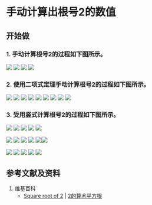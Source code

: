 # 手动计算出根号2的数值

## 开始做

### 1. 手动计算根号2的过程如下图所示。

![](/images/数轴(一维坐标系)/可比数和不可比数/手动计算出根号2的数值/1a1.jpg)
![](/images/数轴(一维坐标系)/可比数和不可比数/手动计算出根号2的数值/1a2.jpg)
![](/images/数轴(一维坐标系)/可比数和不可比数/手动计算出根号2的数值/1a3.jpg)
![](/images/数轴(一维坐标系)/可比数和不可比数/手动计算出根号2的数值/1a4.jpg)

### 2. 使用二项式定理手动计算根号2的过程如下图所示。

![](/images/数轴(一维坐标系)/可比数和不可比数/手动计算出根号2的数值/2a1.jpg)
![](/images/数轴(一维坐标系)/可比数和不可比数/手动计算出根号2的数值/2a2.jpg)
![](/images/数轴(一维坐标系)/可比数和不可比数/手动计算出根号2的数值/2a2-1.jpg)
![](/images/数轴(一维坐标系)/可比数和不可比数/手动计算出根号2的数值/2a3.jpg)
![](/images/数轴(一维坐标系)/可比数和不可比数/手动计算出根号2的数值/2a3-1.jpg)
![](/images/数轴(一维坐标系)/可比数和不可比数/手动计算出根号2的数值/2a4.jpg)
![](/images/数轴(一维坐标系)/可比数和不可比数/手动计算出根号2的数值/2a4-1.jpg)
![](/images/数轴(一维坐标系)/可比数和不可比数/手动计算出根号2的数值/2a5.jpg)
![](/images/数轴(一维坐标系)/可比数和不可比数/手动计算出根号2的数值/2a5-1.jpg)

### 3. 受用竖式计算根号2的过程如下图所示。

![](/images/数轴(一维坐标系)/可比数和不可比数/手动计算出根号2的数值/3a1.jpg)
![](/images/数轴(一维坐标系)/可比数和不可比数/手动计算出根号2的数值/3a2.jpg)
![](/images/数轴(一维坐标系)/可比数和不可比数/手动计算出根号2的数值/3a3.jpg)
![](/images/数轴(一维坐标系)/可比数和不可比数/手动计算出根号2的数值/3a4.jpg)
![](/images/数轴(一维坐标系)/可比数和不可比数/手动计算出根号2的数值/3a5.jpg)

![](/images/数轴(一维坐标系)/可比数和不可比数/手动计算出根号2的数值/3a6.jpg)
![](/images/数轴(一维坐标系)/可比数和不可比数/手动计算出根号2的数值/3a7.jpg)
![](/images/数轴(一维坐标系)/可比数和不可比数/手动计算出根号2的数值/3a8.jpg)
![](/images/数轴(一维坐标系)/可比数和不可比数/手动计算出根号2的数值/3a9.jpg)
![](/images/数轴(一维坐标系)/可比数和不可比数/手动计算出根号2的数值/3a10.jpg)![](/images/数轴(一维坐标系)/可比数和不可比数/手动计算出根号2的数值/3a1.jpg)

![](/images/数轴(一维坐标系)/可比数和不可比数/手动计算出根号2的数值/3a11.jpg)
![](/images/数轴(一维坐标系)/可比数和不可比数/手动计算出根号2的数值/3a12.jpg)
![](/images/数轴(一维坐标系)/可比数和不可比数/手动计算出根号2的数值/3a13.jpg)
![](/images/数轴(一维坐标系)/可比数和不可比数/手动计算出根号2的数值/3a14.jpg)
![](/images/数轴(一维坐标系)/可比数和不可比数/手动计算出根号2的数值/3a15.jpg)

## 参考文献及资料

1. 维基百科
	- [Square root of 2](https://en.wikipedia.org/wiki/Square_root_of_2) |  [2的算术平方根](https://zh.wikipedia.org/wiki/2的算术平方根)